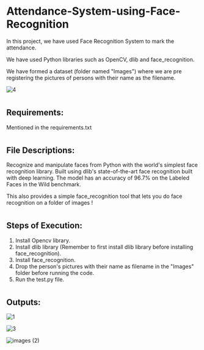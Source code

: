 # Attendance-System-using-Face-Recognition


  
In this project, we have used Face Recognition System to mark the attendance.
  
We have used Python libraries such as OpenCV, dlib and face_recognition.
  
We have formed a dataset (folder named "Images") where we are pre registering the pictures of persons with their name as the filename.

![4](https://user-images.githubusercontent.com/66938611/135632540-62616f39-79e3-4ce8-8f0e-9ecc44632f5b.PNG)
  
  
 # <h2> Requirements:  
  
  Mentioned in the requirements.txt  
   
  
 # <h2> File Descriptions:  
  
  
Recognize and manipulate faces from Python with the world's simplest face recognition library.
Built using dlib's state-of-the-art face recognition built with deep learning. The model has an accuracy of 96.7% on the Labeled Faces in the Wild benchmark.

This also provides a simple face_recognition tool that lets you do face recognition on a folder of images !
  
 # <h2> Steps of Execution:
    
  1. Install Opencv library.
  2. Install dlib library (Remember to first install dlib library before installing face_recognition). 
  3. Install face_recognition. 
  4. Drop the person's pictures with their name as filename in the "Images" folder before running the code.
  5. Run the test.py file.
    
 # <h2> Outputs:  
   
   
   ![1](https://user-images.githubusercontent.com/66938611/135632120-d62a1e4f-70a0-4540-b9c4-6c4c876072d4.PNG)
  
   ![3](https://user-images.githubusercontent.com/66938611/135632303-cf3662de-d9d5-4795-9235-a13ecb6fa398.PNG)

  
  ![images (2)](https://user-images.githubusercontent.com/66938611/135649569-e0a2617e-d810-4c99-b71e-f8e144f82c0f.png)
